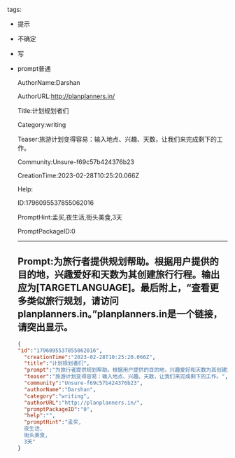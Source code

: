   tags: 
- 提示
- 不确定
- 写
- prompt普通

  AuthorName:Darshan

  AuthorURL:http://planplanners.in/

  Title:计划规划者们

  Category:writing

  Teaser:旅游计划变得容易：输入地点、兴趣、天数，让我们来完成剩下的工作。

  Community:Unsure-f69c57b424376b23

  CreationTime:2023-02-28T10:25:20.066Z

  Help:

  ID:1796095537855062016

  PromptHint:孟买,夜生活,街头美食,3天

  PromptPackageID:0

  ---

  ## Prompt:为旅行者提供规划帮助。根据用户提供的目的地，兴趣爱好和天数为其创建旅行行程。输出应为[TARGETLANGUAGE]。最后附上，“查看更多类似旅行规划，请访问planplanners.in。”planplanners.in是一个链接，请突出显示。

  ```json
  {
  "id":"1796095537855062016",
    "creationTime":"2023-02-28T10:25:20.066Z",
    "title":"计划规划者们",
    "prompt":"为旅行者提供规划帮助。根据用户提供的目的地，兴趣爱好和天数为其创建旅行行程。输出应为[TARGETLANGUAGE]。最后附上，“查看更多类似旅行规划，请访问planplanners.in。”planplanners.in是一个链接，请突出显示。",
    "teaser":"旅游计划变得容易：输入地点、兴趣、天数，让我们来完成剩下的工作。",
    "community":"Unsure-f69c57b424376b23",
    "authorName":"Darshan",
    "category":"writing",
    "authorURL":"http://planplanners.in/",
    "promptPackageID":"0",
    "help":"",
    "promptHint":"孟买,
    夜生活,
    街头美食,
    3天"
  }
  ```
